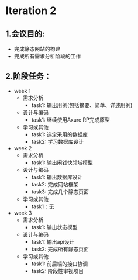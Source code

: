 # Iteration 2 
## 1.会议目的:
- 完成静态网站的构建
- 完成所有需求分析阶段的工作
## 2.阶段任务： 
- week 1
    - 需求分析
         - task1: 输出用例(包括摘要、简单、详述用例)
    - 设计与编码
        - task1: 继续使用Axure RP完成原型
    - 学习或其他
        - task1: 选定采用的数据库
        - task2: 学习数据库设计
- week 2
    - 需求分析
        - task1: 输出闲钱快领域模型
    - 设计与编码
        - task1: 输出数据库设计
        - task2: 完成网站框架
        - task3: 完成几个静态页面
    - 学习或其他
        - task1：无
- week 3
    - 需求分析
        - task1: 输出状态模型
    - 设计与编码
        - task1: 输出api设计
        - task2: 完成所有静态页面
    - 学习或其他
        - task1: 前后端的接口协调
        - task2: 阶段性审视项目
